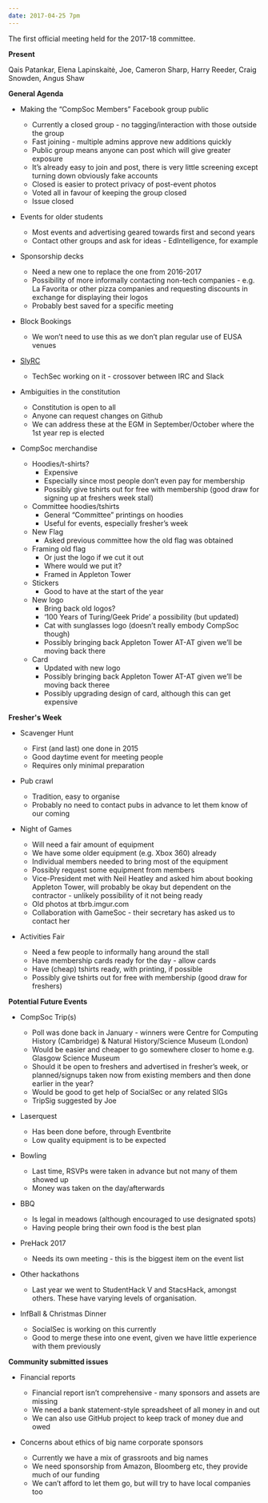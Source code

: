 ```yaml
---
date: 2017-04-25 7pm
---
```

The first official meeting held for the 2017-18 committee.

**Present**

Qais Patankar, Elena Lapinskaitė, Joe, Cameron Sharp, Harry Reeder, Craig Snowden, Angus Shaw

**General Agenda**

- Making the “CompSoc Members” Facebook group public
  - Currently a closed group - no tagging/interaction with those outside the group
  - Fast joining - multiple admins approve new additions quickly
  - Public group means anyone can post which will give greater exposure
  - It’s already easy to join and post, there is very little screening except turning down obviously fake accounts
  - Closed is easier to protect privacy of post-event photos
  - Voted all in favour of keeping the group closed
  - Issue closed

- Events for older students
  - Most events and advertising geared towards first and second years
  - Contact other groups and ask for ideas - EdIntelligence, for example

- Sponsorship decks
  - Need a new one to replace the one from 2016-2017
  - Possibility of more informally contacting non-tech companies - e.g. La Favorita or other pizza companies and requesting discounts in exchange for displaying their logos
  - Probably best saved for a specific meeting

- Block Bookings
  - We won’t need to use this as we don’t plan regular use of EUSA venues

- [SlyRC](https://github.com/hreeder/slyrc)
  - TechSec working on it - crossover between IRC and Slack

- Ambiguities in the constitution
  - Constitution is open to all
  - Anyone can request changes on Github
  - We can address these at the EGM in September/October where the 1st year rep is elected

- CompSoc merchandise
  - Hoodies/t-shirts?
    - Expensive
    - Especially since most people don’t even pay for membership
    - Possibly give tshirts out for free with membership (good draw for signing up at freshers week stall)
  - Committee hoodies/tshirts
    - General “Committee” printings on hoodies
    - Useful for events, especially fresher’s week
  - New Flag
    - Asked previous committee how the old flag was obtained
  - Framing old flag
    - Or just the logo if we cut it out
    - Where would we put it?
    - Framed in Appleton Tower
  - Stickers
    - Good to have at the start of the year
  - New logo
    - Bring back old logos?
    - ‘100 Years of Turing/Geek Pride’ a possibility (but updated)
    - Cat with sunglasses logo (doesn’t really embody CompSoc though)
    - Possibly bringing back Appleton Tower AT-AT given we’ll be moving back there
  - Card
    - Updated with new logo
    - Possibly bringing back Appleton Tower AT-AT given we’ll be moving back theree
    - Possibly upgrading design of card, although this can get expensive

**Fresher's Week**

- Scavenger Hunt
  - First (and last) one done in 2015
  - Good daytime event for meeting people
  - Requires only minimal preparation

- Pub crawl
  - Tradition, easy to organise
  - Probably no need to contact pubs in advance to let them know of our coming

- Night of Games
  - Will need a fair amount of equipment
  - We have some older equipment (e.g. Xbox 360) already
  - Individual members needed to bring most of the equipment
  - Possibly request some equipment from members
  - Vice-President met with Neil Heatley and asked him about booking Appleton Tower, will probably be okay but dependent on the contractor - unlikely possibility of it not being ready
  - Old photos at tbrb.imgur.com
  - Collaboration with GameSoc - their secretary has asked us to contact her
 
- Activities Fair
  - Need a few people to informally hang around the stall
  - Have membership cards ready for the day - allow cards 
  - Have (cheap) tshirts ready, with printing, if possible
  - Possibly give tshirts out for free with membership (good draw for freshers)

**Potential Future Events**

- CompSoc Trip(s)
  - Poll was done back in January - winners were Centre for Computing History (Cambridge) & Natural History/Science Museum (London)
  - Would be easier and cheaper to go somewhere closer to home e.g. Glasgow Science Museum
  - Should it be open to freshers and advertised in fresher’s week, or planned/signups taken now from existing members and then done earlier in the year?
  - Would be good to get help of SocialSec or any related SIGs
  - TripSig suggested by Joe

- Laserquest
  - Has been done before, through Eventbrite
  - Low quality equipment is to be expected

- Bowling
  - Last time, RSVPs were taken in advance but not many of them showed up
  - Money was taken on the day/afterwards

- BBQ
  - Is legal in meadows (although encouraged to use designated spots)
  - Having people bring their own food is the best plan

- PreHack 2017
  - Needs its own meeting - this is the biggest item on the event list

- Other hackathons
  - Last year we went to StudentHack V and StacsHack, amongst others. These have varying levels of organisation.

- InfBall & Christmas Dinner
  - SocialSec is working on this currently
  - Good to merge these into one event, given we have little experience with them previously

**Community submitted issues**

- Financial reports
  - Financial report isn’t comprehensive - many sponsors and assets are missing
  - We need a bank statement-style spreadsheet of all money in and out
  - We can also use GitHub project to keep track of money due and owed

- Concerns about ethics of big name corporate sponsors
  - Currently we have a mix of grassroots and big names
  - We need sponsorship from Amazon, Bloomberg etc, they provide much of our funding
  - We can’t afford to let them go, but will try to have local companies too
